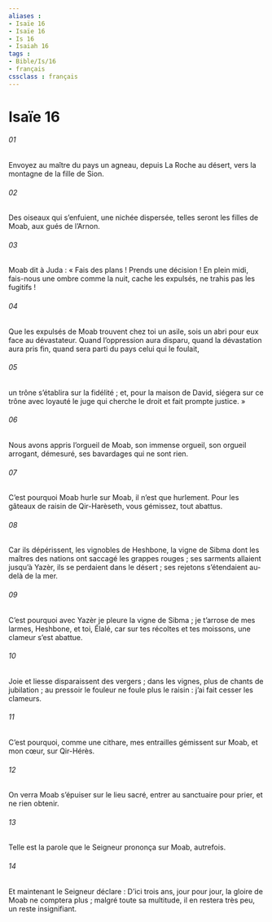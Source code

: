 ```yaml
---
aliases : 
- Isaïe 16
- Isaïe 16
- Is 16
- Isaiah 16
tags : 
- Bible/Is/16
- français
cssclass : français
---
```


# Isaïe 16

###### 01
Envoyez au maître du pays un agneau,
depuis La Roche au désert,
vers la montagne de la fille de Sion.
###### 02
Des oiseaux qui s’enfuient,
une nichée dispersée,
telles seront les filles de Moab,
aux gués de l’Arnon.
###### 03
Moab dit à Juda :
« Fais des plans ! Prends une décision !
En plein midi, fais-nous une ombre comme la nuit,
cache les expulsés, ne trahis pas les fugitifs !
###### 04
Que les expulsés de Moab trouvent chez toi un asile,
sois un abri pour eux face au dévastateur.
Quand l’oppression aura disparu,
quand la dévastation aura pris fin,
quand sera parti du pays celui qui le foulait,
###### 05
un trône s’établira sur la fidélité ;
et, pour la maison de David,
siégera sur ce trône avec loyauté
le juge qui cherche le droit
et fait prompte justice. »
###### 06
Nous avons appris l’orgueil de Moab,
son immense orgueil,
son orgueil arrogant, démesuré,
ses bavardages qui ne sont rien.
###### 07
C’est pourquoi Moab hurle sur Moab,
il n’est que hurlement.
Pour les gâteaux de raisin de Qir-Harèseth,
vous gémissez, tout abattus.
###### 08
Car ils dépérissent, les vignobles de Heshbone,
la vigne de Sibma
dont les maîtres des nations
ont saccagé les grappes rouges ;
ses sarments allaient jusqu’à Yazèr,
ils se perdaient dans le désert ;
ses rejetons s’étendaient
au-delà de la mer.
###### 09
C’est pourquoi avec Yazèr je pleure
la vigne de Sibma ;
je t’arrose de mes larmes, Heshbone,
et toi, Élalé,
car sur tes récoltes et tes moissons,
une clameur s’est abattue.
###### 10
Joie et liesse
disparaissent des vergers ;
dans les vignes,
plus de chants de jubilation ;
au pressoir le fouleur ne foule plus le raisin :
j’ai fait cesser les clameurs.
###### 11
C’est pourquoi, comme une cithare,
mes entrailles gémissent sur Moab,
et mon cœur, sur Qir-Hérès.
###### 12
On verra Moab s’épuiser sur le lieu sacré,
entrer au sanctuaire pour prier,
et ne rien obtenir.
###### 13
Telle est la parole que le Seigneur prononça sur Moab, autrefois.
###### 14
Et maintenant le Seigneur déclare :
D’ici trois ans, jour pour jour,
la gloire de Moab ne comptera plus ;
malgré toute sa multitude,
il en restera très peu, un reste insignifiant.
